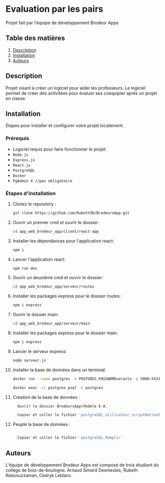 # Evaluation par les pairs

Projet fait par l'équipe de développement Brodeur Apps

## Table des matières

1. [Description](#description)
2. [Installation](#installation)
3. [Auteurs](#auteurs)

## Description

Projet visant à créer un logiciel pour aider les professeurs. Le logiciel permet de créer des activitées pour évaluer ses coéquipier après un projet en classe.

## Installation

Étapes pour installer et configurer votre projet localement.

### Prérequis

- Logiciel requis pour faire fonctionner le projet:
- `Node.js`
- `Express.js`
- `React.js`
- `PostgreSQL`
- `Docker`
- `PgAdmin 4 //pas obligatoire`

### Étapes d'installation

1. Clonez le repository :

   ```bash
   git clone https://github.com/Rubeth3D/BrodeursApp.git
   ```

2. Ouvrir un premier cmd et ouvrir le dossier:

   ```bash
   cd app_web_brodeur_app/client/react-app
   ```

3. Installer les dépendances pour l'application react:

   ```bash
   npm i
   ```

4. Lancer l'application react:

   ```bash
   npm run dev
   ```

5. Ouvrir un deuxième cmd et ouvrir le dossier:

   ```bash
   cd app_web_brodeur_app/serveur/routes
   ```

6. Installer les packages express pour le dossier routes:

   ```bash
   npm i express
   ```

7. Ouvrir le dossier main:

    ```bash
    cd app_web_brodeur_app/serveur/main
    ```

8. Installer les packages express pour le dossier main:

    ```bash
    npm i express
    ```

9. Lancer le serveur express: 

    ```bash
    node serveur.js
    ``` 

10. Installer la base de données dans un terminal:

    ```bash
    docker run --name postgres -e POSTGRES_PASSWORD=oracle -p 5000:5432 -d postgres

    docker exec -it postgres psql -U postgres

    ```

11. Création de la base de données :

    ```bash
      Ouvrir le dossier BrodeursApp\Modele E-A.

      Copier et coller le fichier 'postgreSQL_utilisateur_scriptDeCreation'
    ```

12. Peuplé la base de données :

    ```bash

      Copier et coller le fichier 'postgreSQL_Remplir'
    ```

## Auteurs

L'équipe de développement Brodeur Apps est composé de trois étudiant du collège de bois-de-boulogne.
Arnaud Simard Desmeules, Rubeth Rokonuzzaman, Cedryk Leblanc.
